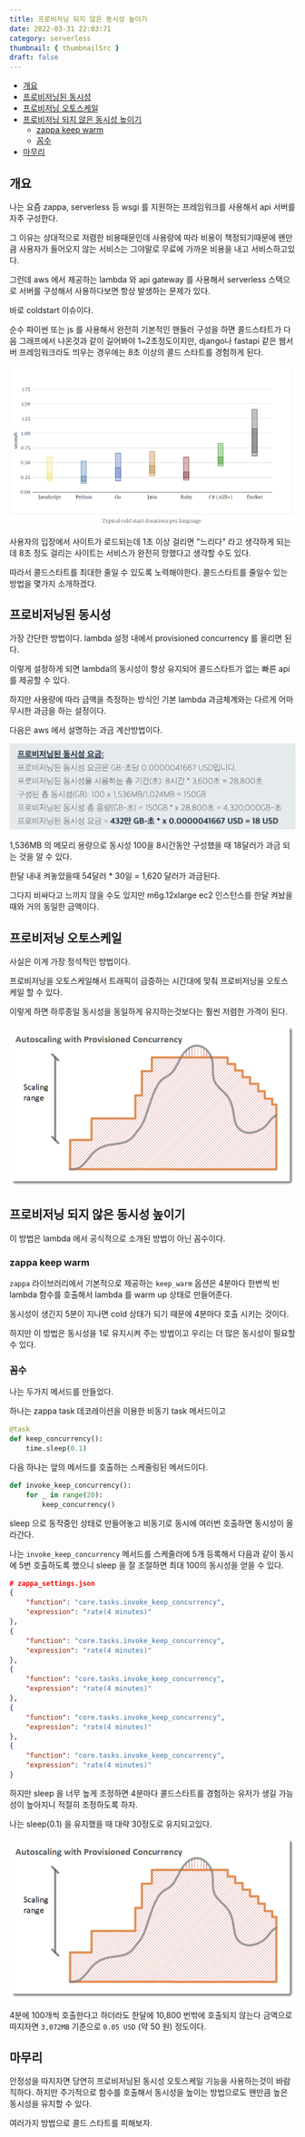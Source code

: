 ```yaml
---
title: 프로비저닝 되지 않은 동시성 높이기
date: 2022-03-31 22:03:71
category: serverless
thumbnail: { thumbnailSrc }
draft: false
---
```


- [개요](#개요)
- [프로비저닝된 동시성](#프로비저닝된-동시성)
- [프로비저닝 오토스케일](#프로비저닝-오토스케일)
- [프로비저닝 되지 않은 동시성 높이기](#프로비저닝-되지-않은-동시성-높이기)
  - [zappa keep warm](#zappa-keep-warm)
  - [꼼수](#꼼수)
- [마무리](#마무리)

## 개요

나는 요즘 zappa, serverless 등 wsgi 를 지원하는 프레임워크를 사용해서 api 서버를 자주 구성한다.

그 이유는 상대적으로 저렴한 비용때문인데 사용량에 따라 비용이 책정되기때문에 왠만큼 사용자가 들어오지 않는 서비스는 그야말로 무료에 가까운 비용을 내고 서비스하고있다.

그런데 aws 에서 제공하는 lambda 와 api gateway 를 사용해서 serverless 스택으로 서버를 구성해서 사용하다보면 항상 발생하는 문제가 있다.

바로 coldstart 이슈이다.

순수 파이썬 또는 js 를 사용해서 완전히 기본적인 핸들러 구성을 하면 콜드스타트가 다음 그래프에서 나온것과 같이 길어봐야 1~2초정도이지만, django나 fastapi 같은 웹서버 프레임워크라도 띄우는 경우에는 8초 이상의 콜드 스타트를 경험하게 된다.

![image](./images/zappa-increase-unprovisioned-concurrency-0.png)

사용자의 입장에서 사이트가 로드되는데 1초 이상 걸리면 "느리다" 라고 생각하게 되는데 8초 정도 걸리는 사이트는 서비스가 완전히 망했다고 생각할 수도 있다.

따라서 콜드스타트를 최대한 줄일 수 있도록 노력해야한다. 콜드스타트를 줄일수 있는 방법을 몇가지 소개하겠다.

## 프로비저닝된 동시성

가장 간단한 방법이다. lambda 설정 내에서 provisioned concurrency 를 올리면 된다.

이렇게 설정하게 되면 lambda의 동시성이 항상 유지되어 콜드스타트가 없는 빠른 api 를 제공할 수 있다.

하지만 사용량에 따라 금액을 측정하는 방식인 기본 lambda 과금체계와는 다르게 어마무시한 과금을 하는 설정이다.

다음은 aws 에서 설명하는 과금 계산방법이다.

![image](./images/zappa-increase-unprovisioned-concurrency-1.png)

1,536MB 의 메모리 용량으로 동시성 100을 8시간동안 구성했을 때 18달러가 과금 되는 것을 알 수 있다.

한달 내내 켜놓았을때 54달러 * 30일 = 1,620 달러가 과금된다.

그다지 비싸다고 느끼지 않을 수도 있지만 m6g.12xlarge ec2 인스턴스를 한달 켜놨을때와 거의 동일한 금액이다.

## 프로비저닝 오토스케일

사실은 이게 가장 정석적인 방법이다.

프로비저닝을 오토스케일해서 트래픽이 급증하는 시간대에 맞춰 프로비저닝을 오토스케일 할 수 있다.

이렇게 하면 하루종일 동시성을 동일하게 유지하는것보다는 훨씬 저렴한 가격이 된다.

![image](./images/zappa-increase-unprovisioned-concurrency-2.png)

## 프로비저닝 되지 않은 동시성 높이기

이 방법은 lambda 에서 공식적으로 소개된 방법이 아닌 꼼수이다.

### zappa keep warm

`zappa` 라이브러리에서 기본적으로 제공하는 `keep_warm` 옵션은 4분마다 한번씩 빈 lambda 함수를 호출해서 lambda 를 warm up 상태로 만들어준다.

동시성이 생긴지 5분이 지나면 cold 상태가 되기 때문에 4분마다 호출 시키는 것이다.

하지만 이 방법은 동시성을 1로 유지시켜 주는 방법이고 우리는 더 많은 동시성이 필요할 수 있다.

### 꼼수

나는 두가지 메서드를 만들었다.

하나는 zappa task 데코레이션을 이용한 비동기 task 메서드이고

```python
@task
def keep_concurrency():
    time.sleep(0.1)
```

다음 하나는 앞의 메서드를 호출하는 스케줄링된 메서드이다.

```python
def invoke_keep_concurrency():
    for _ in range(20):
        keep_concurrency()
```

sleep 으로 동작중인 상태로 만들어놓고 비동기로 동시에 여러번 호출하면 동시성이 올라간다.

나는 `invoke_keep_concurrency` 메서드를 스케줄러에 5개 등록해서 다음과 같이 동시에 5번 호출하도록 했으니 sleep 을 잘 조절하면 최대 100의 동시성을 얻을 수 있다.

```json
# zappa_settings.json
{
    "function": "core.tasks.invoke_keep_concurrency",
    "expression": "rate(4 minutes)"
},
{
    "function": "core.tasks.invoke_keep_concurrency",
    "expression": "rate(4 minutes)"
},
{
    "function": "core.tasks.invoke_keep_concurrency",
    "expression": "rate(4 minutes)"
},
{
    "function": "core.tasks.invoke_keep_concurrency",
    "expression": "rate(4 minutes)"
},
{
    "function": "core.tasks.invoke_keep_concurrency",
    "expression": "rate(4 minutes)"
}
```

하지만 sleep 을 너무 높게 조정하면 4분마다 콜드스타트를 경험하는 유저가 생길 가능성이 높아지니 적절히 조정하도록 하자.

나는 sleep(0.1) 을 유지했을 때 대략 30정도로 유지되고있다.

![image](./images/zappa-increase-unprovisioned-concurrency-2.png)

4분에 100개씩 호출한다고 하더라도 한달에 10,800 번밖에 호출되지 않는다 금액으로 따지자면 `3,072MB` 기준으로 `0.05 USD` (약 50 원) 정도이다.

## 마무리

안정성을 따지자면 당연히 프로비저닝된 동시성 오토스케일 기능을 사용하는것이 바람직하다. 하지만 주기적으로 함수를 호출해서 동시성을 높이는 방법으로도 왠만큼 높은 동시성을 유지할 수 있다.

여러가지 방법으로 콜드 스타트를 피해보자.
